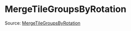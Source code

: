 # MergeTileGroupsByRotation

Source: [MergeTileGroupsByRotation](../csrc/device_lower/analysis/tma.cpp#L505)
